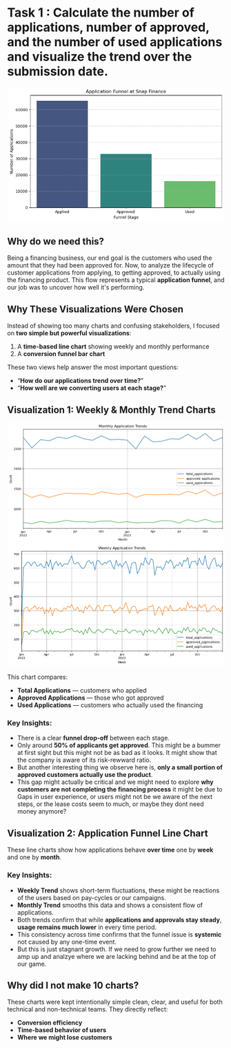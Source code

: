 # Task 1 : Calculate the number of applications, number of approved, and the number of used applications and visualize the trend over the submission date.

![Funnel Chart](./Application_funnel_by_total.png)
## Why do we need this?
Being a financing business, our end goal is the customers who used the amount that they had been approved for. Now, to analyze the lifecycle of customer applications from applying, to getting approved, to actually using the financing product. This flow represents a typical **application funnel**, and our job was to uncover how well it's performing.


## Why These Visualizations Were Chosen
Instead of showing too many charts and confusing stakeholders, I focused on **two simple but powerful visualizations**:

1. A **time-based line chart** showing weekly and monthly performance
2. A **conversion funnel bar chart**

These two views help answer the most important questions:
- “**How do our applications trend over time?**”
- “**How well are we converting users at each stage?**”



## Visualization 1:  Weekly & Monthly Trend Charts

![Funnel Chart](./application_funnel_monthly.png)
![Funnel Chart](./application_funnel_weekly.png)

This chart compares:
- **Total Applications** — customers who applied
- **Approved Applications** — those who got approved
- **Used Applications** — customers who actually used the financing

### Key Insights:
- There is a clear **funnel drop-off** between each stage.
- Only around **50% of applicants get approved**. This might be a bummer at first sight but this might not be as bad as it looks. It might show that the company is aware of its risk-rewward ratio. 
- But another interesting thing we observe here is, **only a small portion of approved customers actually use the product**.
- This gap might actually be critical and we might need to explore **why customers are not completing the financing process** it might be due to Gaps in user experience, or users might not be we aware of the next steps, or the lease costs seem to much, or maybe they dont need money anymore? 


## Visualization 2: Application Funnel Line Chart

These line charts show how applications behave **over time** one by **week** and one by **month**.

### Key Insights:
- **Weekly Trend** shows short-term fluctuations, these might be reactions of the users based on pay-cycles or our campaigns.
- **Monthly Trend** smooths this data and shows a consistent flow of applications.
- Both trends confirm that while **applications and approvals stay steady**, **usage remains much lower** in every time period.
- This consistency across time confirms that the funnel issue is **systemic** not caused by any one-time event.
- But this is just stagnant growth. If we need to grow further we need to amp up and analzye where we are lacking behind and be at the top of our game.

## Why did I not make 10 charts?

These charts were kept intentionally simple clean, clear, and useful for both technical and non-technical teams. They directly reflect:
- **Conversion efficiency**
- **Time-based behavior of users**
- **Where we might lose customers**

